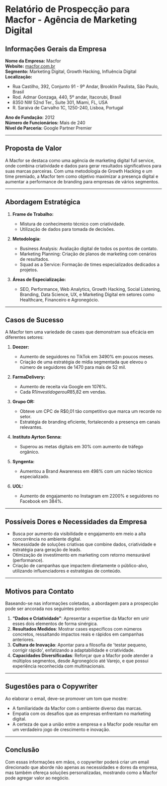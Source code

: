 # Relatório de Prospecção para Macfor - Agência de Marketing Digital

## Informações Gerais da Empresa

**Nome da Empresa:** Macfor  
**Website:** [macfor.com.br](https://macfor.com.br)  
**Segmento:** Marketing Digital, Growth Hacking, Influência Digital  
**Localização:**  
- Rua Castilho, 392, Conjunto 91 - 9º Andar, Brooklin Paulista, São Paulo, Brasil  
- Rod. Admar Gonzaga, 440, 5º andar, Itacorubi, Brasil  
- 8350 NW 52nd Ter., Suite 301, Miami, FL, USA  
- R. Saraiva de Carvalho 1C, 1250-240, Lisboa, Portugal  

**Ano de Fundação:** 2012  
**Número de Funcionários:** Mais de 240  
**Nível de Parceria:** Google Partner Premier  

---

## Proposta de Valor

A Macfor se destaca como uma agência de marketing digital full service, onde combina criatividade e dados para gerar resultados significativos para suas marcas parceiras. Com uma metodologia de Growth Hacking e um time premiado, a Macfor tem como objetivo maximizar a presença digital e aumentar a performance de branding para empresas de vários segmentos.

---

## Abordagem Estratégica

1. **Frame de Trabalho:**
   - Mistura de conhecimento técnico com criatividade.
   - Utilização de dados para tomada de decisões.

2. **Metodologia:**
   - Business Analysis: Avaliação digital de todos os pontos de contato.
   - Marketing Planning: Criação de planos de marketing com cenários de resultados.
   - Squad as a Service: Formação de times especializados dedicados a projetos.

3. **Áreas de Especialização:**
   - SEO, Performance, Web Analytics, Growth Hacking, Social Listening, Branding, Data Science, UX, e Marketing Digital em setores como Healthcare, Financeiro e Agronegócio.

---

## Casos de Sucesso

A Macfor tem uma variedade de cases que demonstram sua eficácia em diferentes setores:

1. **Deezer:**
   - Aumento de seguidores no TikTok em 3490% em poucos meses.
   - Criação de uma estratégia de mídia segmentada que elevou o número de seguidores de 1470 para mais de 52 mil.

2. **FarmaDelivery:**
   - Aumento de receita via Google em 1076%.
   - Cada R$1 investido gerou R$85,82 em vendas.

3. **Grupo OR:**
   - Obteve um CPC de R$0,01 tão competitivo que marca um recorde no setor.
   - Estratégia de branding eficiente, fortalecendo a presença em canais relevantes.

4. **Instituto Ayrton Senna:**
   - Superou as metas digitais em 30% com aumento de tráfego orgânico.

5. **Syngenta:**
   - Aumentou a Brand Awareness em 498% com um núcleo técnico especializado.

6. **UOL:**
   - Aumento de engajamento no Instagram em 2200% e seguidores no Facebook em 384%.

---

## Possíveis Dores e Necessidades da Empresa

- Busca por aumento da visibilidade e engajamento em meio a alta concorrência no ambiente digital.
- Necessidade de soluções criativas que combine dados, criatividade e estratégia para geração de leads.
- Otimização de investimento em marketing com retorno mensurável (performance).
- Criação de campanhas que impactem diretamente o público-alvo, utilizando influenciadores e estratégias de conteúdo.

---

## Motivos para Contato

Baseando-se nas informações coletadas, a abordagem para a prospecção pode ser ancorada nos seguintes pontos:

1. **“Dados e Criatividade”**: Apresentar a expertise da Macfor em unir esses dois elementos de forma sinérgica.
2. **Resultados Medidos**: Mostrar cases específicos com números concretos, ressaltando impactos reais e rápidos em campanhas anteriores.
3. **Cultura de Inovação**: Apontar para a filosofia de 'testar pequeno, corrigir rápido', enfatizando a adaptabilidade e criatividade.
4. **Capacidades Diversificadas**: Reforçar que a Macfor pode atender a múltiplos segmentos, desde Agronegócio até Varejo, e que possui experiência reconhecida com multinacionais.

---

## Sugestões para o Copywriter

Ao elaborar o email, deve-se promover um tom que mostre:

- A familiaridade da Macfor com o ambiente diverso das marcas.
- Empatia com os desafios que as empresas enfrentam no marketing digital.
- A certeza de que a união entre a empresa e a Macfor pode resultar em um verdadeiro jogo de crescimento e inovação.

---

## Conclusão

Com essas informações em mãos, o copywriter poderá criar um email direcionado que aborde não apenas as necessidades e dores da empresa, mas também ofereça soluções personalizadas, mostrando como a Macfor pode agregar valor ao negócio.